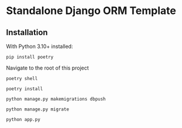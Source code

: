 # Standalone Django ORM Template


## Installation

With Python 3.10+ installed:

`pip install poetry`

Navigate to the root of this project

`poetry shell`

`poetry install`

`python manage.py makemigrations dbpush`

`python manage.py migrate`

`python app.py`
